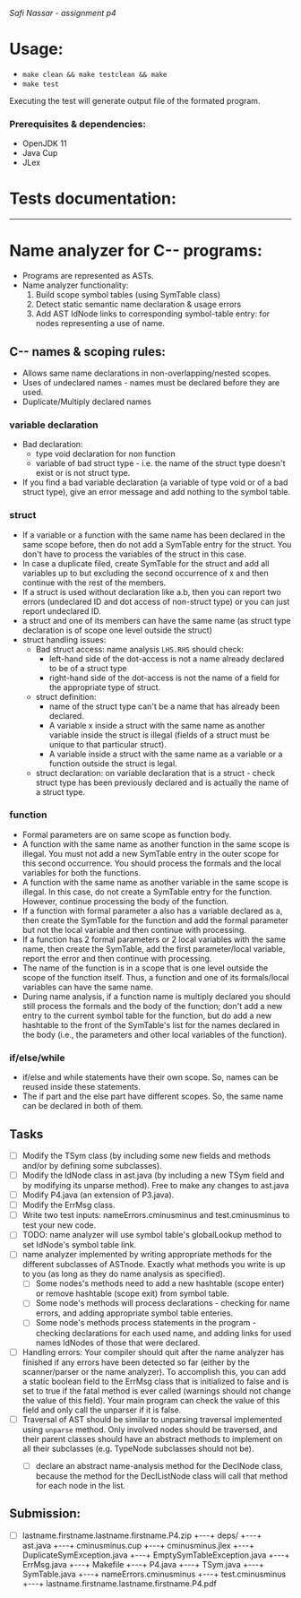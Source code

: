 _Safi Nassar - assignment p4_

# Usage:

-   `make clean && make testclean && make`
-   `make test`

Executing the test will generate output file of the formated program.

### Prerequisites & dependencies:

-   OpenJDK 11
-   Java Cup
-   JLex

# Tests documentation:


---

# Name analyzer for C-- programs:
- Programs are represented as ASTs. 
- Name analyzer functionality: 
  1. Build scope symbol tables (using SymTable class)
  2. Detect static semantic name declaration & usage errors
  3. Add AST IdNode links to corresponding symbol-table entry: for nodes representing a use of name.

## C-- names & scoping rules: 
  - Allows same name declarations in non-overlapping/nested scopes.
  - Uses of undeclared names - names must be declared before they are used.
  - Duplicate/Multiply declared names

### variable declaration
  - Bad declaration: 
    - type void declaration for non function
    - variable of bad struct type - i.e. the name of the struct type doesn't exist or is not struct type.
  - If you find a bad variable declaration (a variable of type void or of a bad struct type), give an error message and add nothing to the symbol table.

### struct
- If a variable or a function with the same name has been declared in the same scope before, then do not add a SymTable entry for the struct. You don't have to process the variables of the struct in this case.
- In case a duplicate filed, create SymTable for the struct and add all variables up to but excluding the second occurrence of x and then continue with the rest of the members.
- If a struct is used without declaration like a.b, then you can report two errors (undeclared ID and dot access of non-struct type) or you can just report undeclared ID.
- a struct and one of its members can have the same name (as struct type declaration is of scope one level outside the struct)
- struct handling issues: 
  - Bad struct access: name analysis `LHS.RHS` should check:
    - left-hand side of the dot-access is not a name already declared to be of a struct type
    - right-hand side of the dot-access is not the name of a field for the appropriate type of struct. 
  - struct definition: 
    - name of the struct type can't be a name that has already been declared.
    - A variable x inside a struct with the same name as another variable inside the struct is illegal (fields of a struct must be unique to that particular struct). 
    - A variable inside a struct with the same name as a variable or a function outside the struct is legal. 
  - struct declaration: on variable declaration that is a struct - check struct type has been previously declared and is actually the name of a struct type.

### function
- Formal parameters are on same scope as function body.
- A function with the same name as another function in the same scope is illegal. You must not add a new SymTable entry in the outer scope for this second occurrence. You should process the formals and the local variables for both the functions.
- A function with the same name as another variable in the same scope is illegal. In this case, do not create a SymTable entry for the function. However, continue processing the body of the function.
- If a function with formal parameter a also has a variable declared as a, then create the SymTable for the function and add the formal parameter but not the local variable and then continue with processing.
- If a function has 2 formal parameters or 2 local variables with the same name, then create the SymTable, add the first parameter/local variable, report the error and then continue with processing.
- The name of the function is in a scope that is one level outside the scope of the function itself. Thus, a function and one of its formals/local variables can have the same name.
- During name analysis, if a function name is multiply declared you should still process the formals and the body of the function; don't add a new entry to the current symbol table for the function, but do add a new hashtable to the front of the SymTable's list for the names declared in the body (i.e., the parameters and other local variables of the function).

### if/else/while
- if/else and while statements have their own scope. So, names can be reused inside these statements.
- The if part and the else part have different scopes. So, the same name can be declared in both of them.

## Tasks
- [ ] Modify the TSym class (by including some new fields and methods and/or by defining some subclasses).
- [ ] Modify the IdNode class in ast.java (by including a new TSym field and by modifying its unparse method). Free to make any changes to ast.java
- [ ] Modify P4.java (an extension of P3.java).
- [ ] Modify the ErrMsg class.
- [ ] Write two test inputs: nameErrors.cminusminus and test.cminusminus to test your new code.
- [ ] TODO: name analyzer will use symbol table's globalLookup method to set IdNode's symbol table link.
- [ ] name analyzer implemented by writing appropriate methods for the different subclasses of ASTnode. Exactly what methods you write is up to you (as long as they do name analysis as specified).
  - [ ] Some nodes's methods need to add a new hashtable (scope enter) or remove hashtable (scope exit) from symbol table.
  - [ ] Some node's methods will process declarations - checking for name errors, and adding appropriate symbol table enteries.
  - [ ] Some node's methods process statements in the program - checking declarations for each used name, and adding links for used names IdNodes of those that were declared.
- [ ] Handling errors: Your compiler should quit after the name analyzer has finished if any errors have been detected so far (either by the scanner/parser or the name analyzer). To accomplish this, you can add a static boolean field to the ErrMsg class that is initialized to false and is set to true if the fatal method is ever called (warnings should not change the value of this field). Your main program can check the value of this field and only call the unparser if it is false.
- [ ] Traversal of AST should be similar to unparsing traversal implemented using `unparse` method. Only involved nodes should be traversed, and their parent classes should have an abstract methods to implement on all their subclasses (e.g. TypeNode subclasses should not be).
  - [ ] declare an abstract name-analysis method for the DeclNode class, because the method for the DeclListNode class will call that method for each node in the list.



## Submission:

- [ ] lastname.firstname.lastname.firstname.P4.zip
+---+ deps/
+---+ ast.java
+---+ cminusminus.cup
+---+ cminusminus.jlex
+---+ DuplicateSymException.java
+---+ EmptySymTableException.java
+---+ ErrMsg.java
+---+ Makefile
+---+ P4.java
+---+ TSym.java
+---+ SymTable.java
+---+ nameErrors.cminusminus
+---+ test.cminusminus
+---+ lastname.firstname.lastname.firstname.P4.pdf
